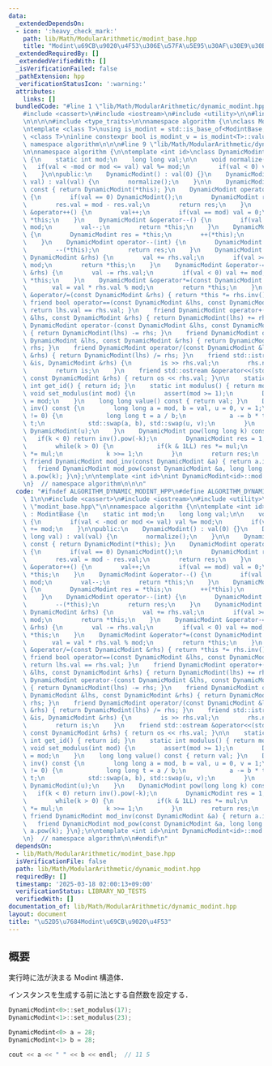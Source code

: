```yaml
---
data:
  _extendedDependsOn:
  - icon: ':heavy_check_mark:'
    path: lib/Math/ModularArithmetic/modint_base.hpp
    title: "Modint\u69CB\u9020\u4F53\u306E\u57FA\u5E95\u30AF\u30E9\u30B9"
  _extendedRequiredBy: []
  _extendedVerifiedWith: []
  _isVerificationFailed: false
  _pathExtension: hpp
  _verificationStatusIcon: ':warning:'
  attributes:
    links: []
  bundledCode: "#line 1 \"lib/Math/ModularArithmetic/dynamic_modint.hpp\"\n\n\n\n\
    #include <cassert>\n#include <iostream>\n#include <utility>\n\n#line 1 \"lib/Math/ModularArithmetic/modint_base.hpp\"\
    \n\n\n\n#include <type_traits>\n\nnamespace algorithm {\n\nclass ModintBase {};\n\
    \ntemplate <class T>\nusing is_modint = std::is_base_of<ModintBase, T>;\n\ntemplate\
    \ <class T>\ninline constexpr bool is_modint_v = is_modint<T>::value;\n\n}  //\
    \ namespace algorithm\n\n\n#line 9 \"lib/Math/ModularArithmetic/dynamic_modint.hpp\"\
    \n\nnamespace algorithm {\n\ntemplate <int id>\nclass DynamicModint : ModintBase\
    \ {\n    static int mod;\n    long long val;\n\n    void normalize() {\n     \
    \   if(val < -mod or mod <= val) val %= mod;\n        if(val < 0) val += mod;\n\
    \    }\n\npublic:\n    DynamicModint() : val(0) {}\n    DynamicModint(long long\
    \ val) : val(val) {\n        normalize();\n    }\n\n    DynamicModint operator+()\
    \ const { return DynamicModint(*this); }\n    DynamicModint operator-() const\
    \ {\n        if(val == 0) DynamicModint();\n        DynamicModint res = *this;\n\
    \        res.val = mod - res.val;\n        return res;\n    }\n    DynamicModint\
    \ &operator++() {\n        val++;\n        if(val == mod) val = 0;\n        return\
    \ *this;\n    }\n    DynamicModint &operator--() {\n        if(val == 0) val =\
    \ mod;\n        val--;\n        return *this;\n    }\n    DynamicModint operator++(int)\
    \ {\n        DynamicModint res = *this;\n        ++(*this);\n        return res;\n\
    \    }\n    DynamicModint operator--(int) {\n        DynamicModint res = *this;\n\
    \        --(*this);\n        return res;\n    }\n    DynamicModint &operator+=(const\
    \ DynamicModint &rhs) {\n        val += rhs.val;\n        if(val >= mod) val -=\
    \ mod;\n        return *this;\n    }\n    DynamicModint &operator-=(const DynamicModint\
    \ &rhs) {\n        val -= rhs.val;\n        if(val < 0) val += mod;\n        return\
    \ *this;\n    }\n    DynamicModint &operator*=(const DynamicModint &rhs) {\n \
    \       val = val * rhs.val % mod;\n        return *this;\n    }\n    DynamicModint\
    \ &operator/=(const DynamicModint &rhs) { return *this *= rhs.inv(); }\n\n   \
    \ friend bool operator==(const DynamicModint &lhs, const DynamicModint &rhs) {\
    \ return lhs.val == rhs.val; }\n    friend DynamicModint operator+(const DynamicModint\
    \ &lhs, const DynamicModint &rhs) { return DynamicModint(lhs) += rhs; }\n    friend\
    \ DynamicModint operator-(const DynamicModint &lhs, const DynamicModint &rhs)\
    \ { return DynamicModint(lhs) -= rhs; }\n    friend DynamicModint operator*(const\
    \ DynamicModint &lhs, const DynamicModint &rhs) { return DynamicModint(lhs) *=\
    \ rhs; }\n    friend DynamicModint operator/(const DynamicModint &lhs, const DynamicModint\
    \ &rhs) { return DynamicModint(lhs) /= rhs; }\n    friend std::istream &operator>>(std::istream\
    \ &is, DynamicModint &rhs) {\n        is >> rhs.val;\n        rhs.normalize();\n\
    \        return is;\n    }\n    friend std::ostream &operator<<(std::ostream &os,\
    \ const DynamicModint &rhs) { return os << rhs.val; }\n\n    static constexpr\
    \ int get_id() { return id; }\n    static int modulus() { return mod; }\n    static\
    \ void set_modulus(int mod) {\n        assert(mod >= 1);\n        DynamicModint::mod\
    \ = mod;\n    }\n    long long value() const { return val; }\n    DynamicModint\
    \ inv() const {\n        long long a = mod, b = val, u = 0, v = 1;\n        while(b\
    \ != 0) {\n            long long t = a / b;\n            a -= b * t, u -= v *\
    \ t;\n            std::swap(a, b), std::swap(u, v);\n        }\n        return\
    \ DynamicModint(u);\n    }\n    DynamicModint pow(long long k) const {\n     \
    \   if(k < 0) return inv().pow(-k);\n        DynamicModint res = 1, mul = *this;\n\
    \        while(k > 0) {\n            if(k & 1LL) res *= mul;\n            mul\
    \ *= mul;\n            k >>= 1;\n        }\n        return res;\n    }\n\n   \
    \ friend DynamicModint mod_inv(const DynamicModint &a) { return a.inv(); }\n \
    \   friend DynamicModint mod_pow(const DynamicModint &a, long long k) { return\
    \ a.pow(k); }\n};\n\ntemplate <int id>\nint DynamicModint<id>::mod = 1'000'000'007;\n\
    \n}  // namespace algorithm\n\n\n"
  code: "#ifndef ALGORITHM_DYNAMIC_MODINT_HPP\n#define ALGORITHM_DYNAMIC_MODINT_HPP\
    \ 1\n\n#include <cassert>\n#include <iostream>\n#include <utility>\n\n#include\
    \ \"modint_base.hpp\"\n\nnamespace algorithm {\n\ntemplate <int id>\nclass DynamicModint\
    \ : ModintBase {\n    static int mod;\n    long long val;\n\n    void normalize()\
    \ {\n        if(val < -mod or mod <= val) val %= mod;\n        if(val < 0) val\
    \ += mod;\n    }\n\npublic:\n    DynamicModint() : val(0) {}\n    DynamicModint(long\
    \ long val) : val(val) {\n        normalize();\n    }\n\n    DynamicModint operator+()\
    \ const { return DynamicModint(*this); }\n    DynamicModint operator-() const\
    \ {\n        if(val == 0) DynamicModint();\n        DynamicModint res = *this;\n\
    \        res.val = mod - res.val;\n        return res;\n    }\n    DynamicModint\
    \ &operator++() {\n        val++;\n        if(val == mod) val = 0;\n        return\
    \ *this;\n    }\n    DynamicModint &operator--() {\n        if(val == 0) val =\
    \ mod;\n        val--;\n        return *this;\n    }\n    DynamicModint operator++(int)\
    \ {\n        DynamicModint res = *this;\n        ++(*this);\n        return res;\n\
    \    }\n    DynamicModint operator--(int) {\n        DynamicModint res = *this;\n\
    \        --(*this);\n        return res;\n    }\n    DynamicModint &operator+=(const\
    \ DynamicModint &rhs) {\n        val += rhs.val;\n        if(val >= mod) val -=\
    \ mod;\n        return *this;\n    }\n    DynamicModint &operator-=(const DynamicModint\
    \ &rhs) {\n        val -= rhs.val;\n        if(val < 0) val += mod;\n        return\
    \ *this;\n    }\n    DynamicModint &operator*=(const DynamicModint &rhs) {\n \
    \       val = val * rhs.val % mod;\n        return *this;\n    }\n    DynamicModint\
    \ &operator/=(const DynamicModint &rhs) { return *this *= rhs.inv(); }\n\n   \
    \ friend bool operator==(const DynamicModint &lhs, const DynamicModint &rhs) {\
    \ return lhs.val == rhs.val; }\n    friend DynamicModint operator+(const DynamicModint\
    \ &lhs, const DynamicModint &rhs) { return DynamicModint(lhs) += rhs; }\n    friend\
    \ DynamicModint operator-(const DynamicModint &lhs, const DynamicModint &rhs)\
    \ { return DynamicModint(lhs) -= rhs; }\n    friend DynamicModint operator*(const\
    \ DynamicModint &lhs, const DynamicModint &rhs) { return DynamicModint(lhs) *=\
    \ rhs; }\n    friend DynamicModint operator/(const DynamicModint &lhs, const DynamicModint\
    \ &rhs) { return DynamicModint(lhs) /= rhs; }\n    friend std::istream &operator>>(std::istream\
    \ &is, DynamicModint &rhs) {\n        is >> rhs.val;\n        rhs.normalize();\n\
    \        return is;\n    }\n    friend std::ostream &operator<<(std::ostream &os,\
    \ const DynamicModint &rhs) { return os << rhs.val; }\n\n    static constexpr\
    \ int get_id() { return id; }\n    static int modulus() { return mod; }\n    static\
    \ void set_modulus(int mod) {\n        assert(mod >= 1);\n        DynamicModint::mod\
    \ = mod;\n    }\n    long long value() const { return val; }\n    DynamicModint\
    \ inv() const {\n        long long a = mod, b = val, u = 0, v = 1;\n        while(b\
    \ != 0) {\n            long long t = a / b;\n            a -= b * t, u -= v *\
    \ t;\n            std::swap(a, b), std::swap(u, v);\n        }\n        return\
    \ DynamicModint(u);\n    }\n    DynamicModint pow(long long k) const {\n     \
    \   if(k < 0) return inv().pow(-k);\n        DynamicModint res = 1, mul = *this;\n\
    \        while(k > 0) {\n            if(k & 1LL) res *= mul;\n            mul\
    \ *= mul;\n            k >>= 1;\n        }\n        return res;\n    }\n\n   \
    \ friend DynamicModint mod_inv(const DynamicModint &a) { return a.inv(); }\n \
    \   friend DynamicModint mod_pow(const DynamicModint &a, long long k) { return\
    \ a.pow(k); }\n};\n\ntemplate <int id>\nint DynamicModint<id>::mod = 1'000'000'007;\n\
    \n}  // namespace algorithm\n\n#endif\n"
  dependsOn:
  - lib/Math/ModularArithmetic/modint_base.hpp
  isVerificationFile: false
  path: lib/Math/ModularArithmetic/dynamic_modint.hpp
  requiredBy: []
  timestamp: '2025-03-18 02:00:13+09:00'
  verificationStatus: LIBRARY_NO_TESTS
  verifiedWith: []
documentation_of: lib/Math/ModularArithmetic/dynamic_modint.hpp
layout: document
title: "\u52D5\u7684Modint\u69CB\u9020\u4F53"
---
```



## 概要

実行時に法が決まる Modint 構造体．

インスタンスを生成する前に法とする自然数を設定する．

```cpp
DynamicModint<0>::set_modulus(17);
DynamicModint<1>::set_modulus(23);

DynamicModint<0> a = 28;
DynamicModint<1> b = 28;

cout << a << " " << b << endl;  // 11 5
```
